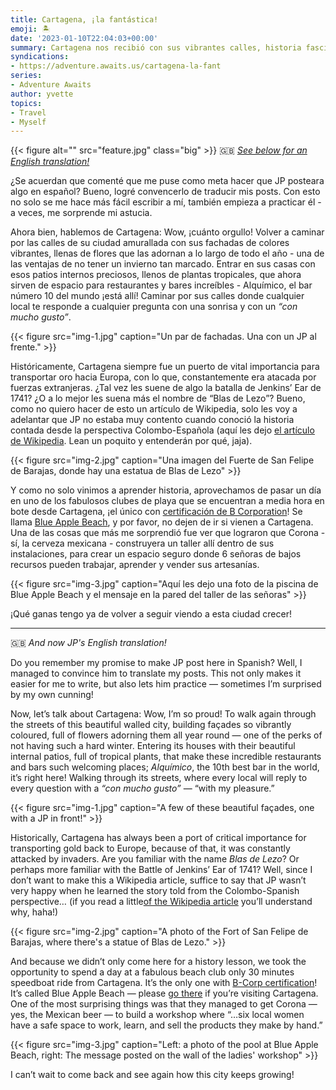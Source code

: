 ```yaml
---
title: Cartagena, ¡la fantástica!
emoji: 🏝️
date: '2023-01-10T22:04:03+00:00'
summary: Cartagena nos recibió con sus vibrantes calles, historia fascinante y rincones como Blue Apple Beach, donde sostenibilidad y comunidad van de la mano.
syndications:
- https://adventure.awaits.us/cartagena-la-fant
series:
- Adventure Awaits
author: yvette
topics:
- Travel
- Myself
---
```

{{< figure alt="" src="feature.jpg" class="big" >}}
🇬🇧 [_See below for an English translation!_](#en-GB)

¿Se acuerdan que comenté que me puse como meta hacer que JP posteara algo en español? Bueno, logré convencerlo de traducir mis posts. Con esto no solo se me hace más fácil escribir a mí, también empieza a practicar él - a veces, me sorprende mi astucia.

Ahora bien, hablemos de Cartagena: Wow, ¡cuánto orgullo! Volver a caminar por las calles de su ciudad amurallada con sus fachadas de colores vibrantes, llenas de flores que las adornan a lo largo de todo el año - una de las ventajas de no tener un invierno tan marcado. Entrar en sus casas con esos patios internos preciosos, llenos de plantas tropicales, que ahora sirven de espacio para restaurantes y bares increíbles - Alquímico, el bar número 10 del mundo ¡está allí! Caminar por sus calles donde cualquier local te responde a cualquier pregunta con una sonrisa y con un _“con mucho gusto”_.

{{< figure src="img-1.jpg" caption="Un par de fachadas. Una con un JP al frente." >}}

Históricamente, Cartagena siempre fue un puerto de vital importancia para transportar oro hacia Europa, con lo que, constantemente era atacada por fuerzas extranjeras. ¿Tal vez les suene de algo la batalla de Jenkins’ Ear de 1741? ¿O a lo mejor les suena más el nombre de “Blas de Lezo”? Bueno, como no quiero hacer de esto un artículo de Wikipedia, solo les voy a adelantar que JP no estaba muy contento cuando conoció la historia contada desde la perspectiva Colombo-Española (aquí les dejo [el artículo de Wikipedia](https://es.wikipedia.org/wiki/Blas_de_Lezo). Lean un poquito y entenderán por qué, jaja).

{{< figure src="img-2.jpg" caption="Una imagen del Fuerte de San Felipe de Barajas, donde hay una estatua de Blas de Lezo" >}}

Y como no solo vinimos a aprender historia, aprovechamos de pasar un día en uno de los fabulosos clubes de playa que se encuentran a media hora en bote desde Cartagena, ¡el único con [certificación de B Corporation](https://www.bcorporation.net/en-us/certification)! Se llama [Blue Apple Beach](https://www.blueapplebeach.com/), y por favor, no dejen de ir si vienen a Cartagena. Una de las cosas que más me sorprendió fue ver que lograron que Corona - sí, la cerveza mexicana - construyera un taller allí dentro de sus instalaciones, para crear un espacio seguro donde 6 señoras de bajos recursos pueden trabajar, aprender y vender sus artesanías.

{{< figure src="img-3.jpg" caption="Aquí les dejo una foto de la piscina de Blue Apple Beach y el mensaje en la pared del taller de las señoras" >}}

¡Qué ganas tengo ya de volver a seguir viendo a esta ciudad crecer!

* * *

<a name="en-GB"></a>🇬🇧 _And now JP's English translation!_

Do you remember my promise to make JP post here in Spanish? Well, I managed to convince him to translate my posts. This not only makes it easier for me to write, but also lets him practice — sometimes I’m surprised by my own cunning!

Now, let’s talk about Cartagena: Wow, I’m so proud! To walk again through the streets of this beautiful walled city, building façades so vibrantly coloured, full of flowers adorning them all year round — one of the perks of not having such a hard winter. Entering its houses with their beautiful internal patios, full of tropical plants, that make these incredible restaurants and bars such welcoming places; _Alquímico_, the 10th best bar in the world, it’s right here! Walking through its streets, where every local will reply to every question with a _“con mucho gusto”_ — “with my pleasure.”

{{< figure src="img-1.jpg" caption="A few of these beautiful façades, one with a JP in front!" >}}

Historically, Cartagena has always been a port of critical importance for transporting gold back to Europe, because of that, it was constantly attacked by invaders. Are you familiar with the name _Blas de Lezo_? Or perhaps more familiar with the Battle of Jenkins’ Ear of 1741? Well, since I don’t want to make this a Wikipedia article, suffice to say that JP wasn’t very happy when he learned the story told from the Colombo-Spanish perspective… (if you read a little[of the Wikipedia article](https://en.wikipedia.org/wiki/Blas_de_Lezo) you’ll understand why, haha!)

{{< figure src="img-2.jpg" caption="A photo of the Fort of San Felipe de Barajas, where there's a statue of Blas de Lezo." >}}

And because we didn’t only come here for a history lesson, we took the opportunity to spend a day at a fabulous beach club only 30 minutes speedboat ride from Cartagena. It’s the only one with [B-Corp certification](https://www.bcorporation.net/en-us/certification)! It’s called Blue Apple Beach — please [go there](https://www.blueapplebeach.com/) if you’re visiting Cartagena. One of the most surprising things was that they managed to get Corona — yes, the Mexican beer — to build a workshop where “…six local women have a safe space to work, learn, and sell the products they make by hand.”

{{< figure src="img-3.jpg" caption="Left: a photo of the pool at Blue Apple Beach, right: The message posted on the wall of the ladies' workshop" >}}

I can’t wait to come back and see again how this city keeps growing!
